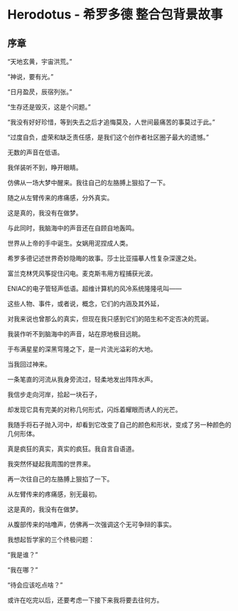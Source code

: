 # Herodotus - 希罗多德 整合包背景故事
## 序章
“天地玄黄，宇宙洪荒。”

“神说，要有光。”

“日月盈昃，辰宿列张。”

“生存还是毁灭，这是个问题。”

“我没有好好珍惜，等到失去之后才追悔莫及，人世间最痛苦的事莫过于此。”

“过度自负，虚荣和缺乏责任感，是我们这个创作者社区圈子最大的遗憾。”

无数的声音在低语。

我佯装听不到，睁开眼睛。

仿佛从一场大梦中醒来。我往自己的左胳膊上狠掐了一下。

随之从左臂传来的疼痛感，分外真实。

这是真的，我没有在做梦。

与此同时，我脑海中的声音还在自顾自地轰鸣。

世界从上帝的手中诞生。女娲用泥捏成人类。

希罗多德记述世界奇妙隐晦的故事。莎士比亚描摹人性复杂深邃之处。

富兰克林凭风筝捉住闪电。麦克斯韦用方程捕获光波。

ENIAC的电子管轻声低语。超维计算机的风冷系统隆隆吼叫——

这些人物、事件，或者说，概念，它们的内涵及其外延，

对我来说也曾那么的真实，但现在我只感到它们的陌生和不定否决的荒诞。

我装作听不到脑海中的声音，站在原地极目远眺。

于布满星星的深黑穹隆之下，是一片流光溢彩的大地。

当我回过神来。

一条笔直的河流从我身旁流过，轻柔地发出阵阵水声。

我信步走向河岸，拾起一块石子，

却发现它具有完美的对称几何形式，闪烁着耀眼而诱人的光芒。

我随手将石子抛入河中，却看到它改变了自己的颜色和形状，变成了另一种颜色的几何形体。

真是疯狂的真实，真实的疯狂。我自言自语道。

我突然怀疑起我周围的世界来。

再一次往自己的左胳膊上狠掐了一下。

从左臂传来的疼痛感，别无最初。

这是真的，我没有在做梦。

从腹部传来的咕噜声，仿佛再一次强调这个无可争辩的事实。

我想起哲学家的三个终极问题：

“我是谁？”

“我在哪？”

“待会应该吃点啥？”

或许在吃完以后，还要考虑一下接下来我将要去往何方。
